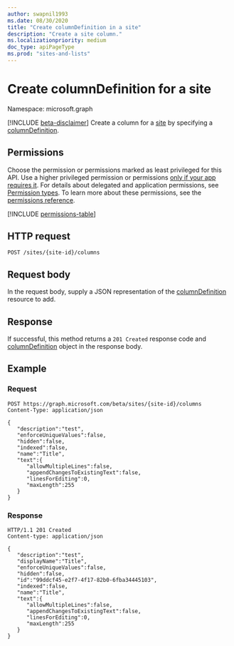 ```yaml
---
author: swapnil1993
ms.date: 08/30/2020
title: "Create columnDefinition in a site"
description: "Create a site column."
ms.localizationpriority: medium
doc_type: apiPageType
ms.prod: "sites-and-lists"
---
```


# Create columnDefinition for a site
Namespace: microsoft.graph

[!INCLUDE [beta-disclaimer](../../includes/beta-disclaimer.md)]
Create a column for a [site][site] by specifying a [columnDefinition][columnDefinition].

## Permissions

Choose the permission or permissions marked as least privileged for this API. Use a higher privileged permission or permissions [only if your app requires it](/graph/permissions-overview#best-practices-for-using-microsoft-graph-permissions). For details about delegated and application permissions, see [Permission types](/graph/permissions-overview#permission-types). To learn more about these permissions, see the [permissions reference](/graph/permissions-reference).

  

<!-- { "blockType": "permissions", "name": "site_post_columns" } -->
[!INCLUDE [permissions-table](../includes/permissions/site-post-columns-permissions.md)]

  

## HTTP request

<!-- { "blockType": "ignored" } -->
```http
POST /sites/{site-id}/columns
```

## Request body

In the request body, supply a JSON representation of the [columnDefinition][] resource to add.  

## Response

If successful, this method returns a `201 Created` response code and [columnDefinition][] object in the response body.

## Example

### Request
<!-- { "blockType": "request" } -->
```http
POST https://graph.microsoft.com/beta/sites/{site-id}/columns
Content-Type: application/json

{
   "description":"test",
   "enforceUniqueValues":false,
   "hidden":false,
   "indexed":false,
   "name":"Title",
   "text":{
      "allowMultipleLines":false,
      "appendChangesToExistingText":false,
      "linesForEditing":0,
      "maxLength":255
   }
}
```

### Response

<!-- { "blockType": "response", "@type": "microsoft.graph.columnDefinition", "truncated": true } -->

  

```http
HTTP/1.1 201 Created
Content-type: application/json

{
   "description":"test",
   "displayName":"Title",
   "enforceUniqueValues":false,
   "hidden":false,
   "id":"99ddcf45-e2f7-4f17-82b0-6fba34445103",
   "indexed":false,
   "name":"Title",
   "text":{
      "allowMultipleLines":false,
      "appendChangesToExistingText":false,
      "linesForEditing":0,
      "maxLength":255
   }
}
```

  

[columnDefinition]: ../resources/columnDefinition.md
[site]: ../resources/site.md
  

